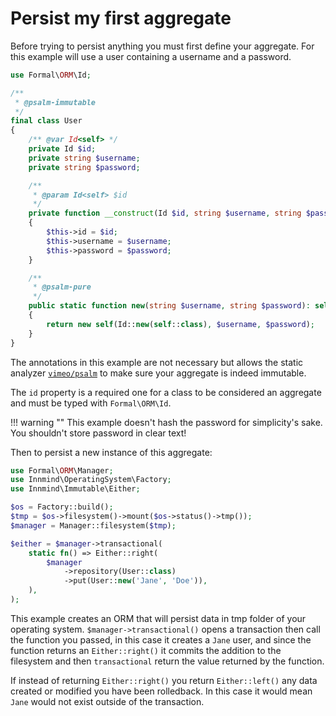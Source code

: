 # Persist my first aggregate

Before trying to persist anything you must first define your aggregate. For this example will use a user containing a username and a password.

```php
use Formal\ORM\Id;

/**
 * @psalm-immutable
 */
final class User
{
    /** @var Id<self> */
    private Id $id;
    private string $username;
    private string $password;

    /**
     * @param Id<self> $id
     */
    private function __construct(Id $id, string $username, string $password)
    {
        $this->id = $id;
        $this->username = $username;
        $this->password = $password;
    }

    /**
     * @psalm-pure
     */
    public static function new(string $username, string $password): self
    {
        return new self(Id::new(self::class), $username, $password);
    }
}
```

The annotations in this example are not necessary but allows the static analyzer [`vimeo/psalm`](https://packagist.org/packages/vimeo/psalm) to make sure your aggregate is indeed immutable.

The `id` property is a required one for a class to be considered an aggregate and must be typed with `Formal\ORM\Id`.

!!! warning ""
    This example doesn't hash the password for simplicity's sake. You shouldn't store password in clear text!

Then to persist a new instance of this aggregate:

```php
use Formal\ORM\Manager;
use Innmind\OperatingSystem\Factory;
use Innmind\Immutable\Either;

$os = Factory::build();
$tmp = $os->filesystem()->mount($os->status()->tmp());
$manager = Manager::filesystem($tmp);

$either = $manager->transactional(
    static fn() => Either::right(
        $manager
            ->repository(User::class)
            ->put(User::new('Jane', 'Doe')),
    ),
);
```

This example creates an ORM that will persist data in tmp folder of your operating system. `$manager->transactional()` opens a transaction then call the function you passed, in this case it creates a `Jane` user, and since the function returns an `Either::right()` it commits the addition to the filesystem and then `transactional` return the value returned by the function.

If instead of returning `Either::right()` you return `Either::left()` any data created or modified you have been rolledback. In this case it would mean `Jane` would not exist outside of the transaction.
